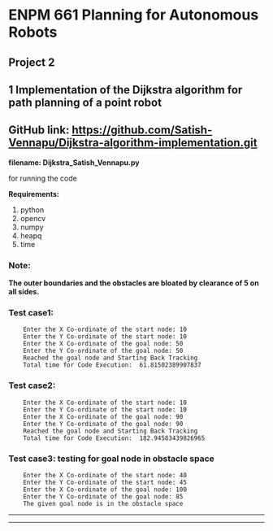 
# ENPM 661 Planning for Autonomous Robots 

## Project 2

## 1 Implementation of the Dijkstra algorithm for path planning of a point robot

## GitHub link: https://github.com/Satish-Vennapu/Dijkstra-algorithm-implementation.git

**filename: Dijkstra_Satish_Vennapu.py**

for running the code

**Requirements:**
1. python 
2. opencv
3. numpy
4. heapq
5. time



### Note: 
**The outer boundaries and the obstacles are bloated by clearance of 5 on all sides.**


### Test case1:
        Enter the X Co-ordinate of the start node: 10
        Enter the Y Co-ordinate of the start node: 10
        Enter the X Co-ordinate of the goal node: 50
        Enter the Y Co-ordinate of the goal node: 50
        Reached the goal node and Starting Back Tracking
        Total time for Code Execution:  61.81502389907837

### Test case2:
        Enter the X Co-ordinate of the start node: 10
        Enter the Y Co-ordinate of the start node: 10
        Enter the X Co-ordinate of the goal node: 90
        Enter the Y Co-ordinate of the goal node: 90
        Reached the goal node and Starting Back Tracking
        Total time for Code Execution:  182.94583439826965

### Test case3: testing for goal node in obstacle space
        Enter the X Co-ordinate of the start node: 40
        Enter the Y Co-ordinate of the start node: 45
        Enter the X Co-ordinate of the goal node: 100
        Enter the Y Co-ordinate of the goal node: 85
        The given goal node is in the obstacle space
***

***
